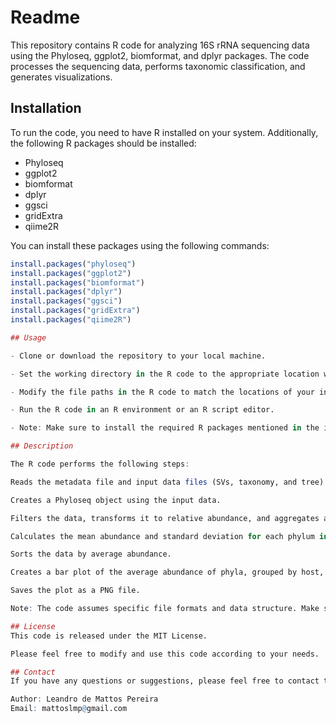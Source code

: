 # Readme

This repository contains R code for analyzing 16S rRNA sequencing data using the Phyloseq, ggplot2, biomformat, and dplyr packages. The code processes the sequencing data, performs taxonomic classification, and generates visualizations.

## Installation

To run the code, you need to have R installed on your system. Additionally, the following R packages should be installed:

- Phyloseq
- ggplot2
- biomformat
- dplyr
- ggsci
- gridExtra
- qiime2R

You can install these packages using the following commands:

```R
install.packages("phyloseq")
install.packages("ggplot2")
install.packages("biomformat")
install.packages("dplyr")
install.packages("ggsci")
install.packages("gridExtra")
install.packages("qiime2R")

## Usage

- Clone or download the repository to your local machine.

- Set the working directory in the R code to the appropriate location where your input data files are located.

- Modify the file paths in the R code to match the locations of your input data files.

- Run the R code in an R environment or an R script editor.

- Note: Make sure to install the required R packages mentioned in the installation section.

## Description

The R code performs the following steps:

Reads the metadata file and input data files (SVs, taxonomy, and tree) using the read_qza and read_q2metadata functions from the qiime2R package.

Creates a Phyloseq object using the input data.

Filters the data, transforms it to relative abundance, and aggregates at the phylum level.

Calculates the mean abundance and standard deviation for each phylum in each sample.

Sorts the data by average abundance.

Creates a bar plot of the average abundance of phyla, grouped by host, environment feature, and isolation source.

Saves the plot as a PNG file.

Note: The code assumes specific file formats and data structure. Make sure to adapt it to your specific dataset.

## License
This code is released under the MIT License.

Please feel free to modify and use this code according to your needs.

## Contact
If you have any questions or suggestions, please feel free to contact the author:

Author: Leandro de Mattos Pereira
Email: mattoslmp@gmail.com
